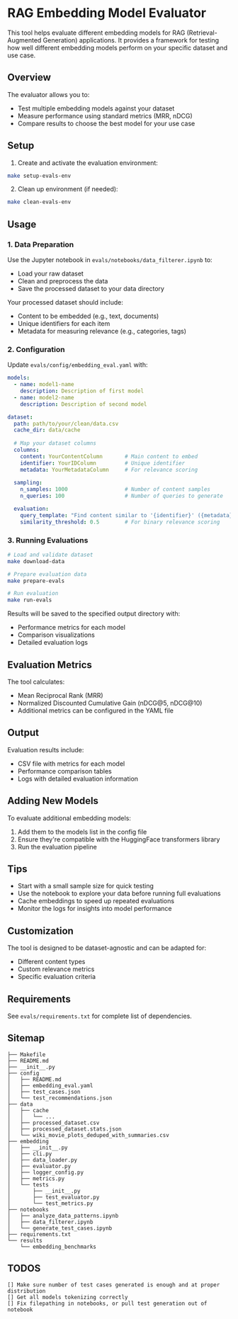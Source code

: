
# RAG Embedding Model Evaluator

This tool helps evaluate different embedding models for RAG (Retrieval-Augmented Generation) applications. It provides a framework for testing how well different embedding models perform on your specific dataset and use case.

## Overview

The evaluator allows you to:
- Test multiple embedding models against your dataset
- Measure performance using standard metrics (MRR, nDCG)
- Compare results to choose the best model for your use case

## Setup

1. Create and activate the evaluation environment:
```bash
make setup-evals-env
```

2. Clean up environment (if needed):
```bash
make clean-evals-env
```

## Usage

### 1. Data Preparation

Use the Jupyter notebook in `evals/notebooks/data_filterer.ipynb` to:
- Load your raw dataset
- Clean and preprocess the data
- Save the processed dataset to your data directory

Your processed dataset should include:
- Content to be embedded (e.g., text, documents)
- Unique identifiers for each item
- Metadata for measuring relevance (e.g., categories, tags)

### 2. Configuration

Update `evals/config/embedding_eval.yaml` with:
```yaml
models:
  - name: model1-name
    description: Description of first model
  - name: model2-name
    description: Description of second model

dataset:
  path: path/to/your/clean/data.csv
  cache_dir: data/cache
  
  # Map your dataset columns
  columns:
    content: YourContentColumn       # Main content to embed
    identifier: YourIDColumn         # Unique identifier
    metadata: YourMetadataColumn     # For relevance scoring
    
  sampling:
    n_samples: 1000                  # Number of content samples
    n_queries: 100                   # Number of queries to generate

  evaluation:
    query_template: "Find content similar to '{identifier}' ({metadata})"
    similarity_threshold: 0.5        # For binary relevance scoring
```

### 3. Running Evaluations

```bash
# Load and validate dataset
make download-data

# Prepare evaluation data
make prepare-evals

# Run evaluation
make run-evals
```

Results will be saved to the specified output directory with:
- Performance metrics for each model
- Comparison visualizations
- Detailed evaluation logs

## Evaluation Metrics

The tool calculates:
- Mean Reciprocal Rank (MRR)
- Normalized Discounted Cumulative Gain (nDCG@5, nDCG@10)
- Additional metrics can be configured in the YAML file

## Output

Evaluation results include:
- CSV file with metrics for each model
- Performance comparison tables
- Logs with detailed evaluation information

## Adding New Models

To evaluate additional embedding models:
1. Add them to the models list in the config file
2. Ensure they're compatible with the HuggingFace transformers library
3. Run the evaluation pipeline

## Tips

- Start with a small sample size for quick testing
- Use the notebook to explore your data before running full evaluations
- Cache embeddings to speed up repeated evaluations
- Monitor the logs for insights into model performance

## Customization

The tool is designed to be dataset-agnostic and can be adapted for:
- Different content types
- Custom relevance metrics
- Specific evaluation criteria

## Requirements

See `evals/requirements.txt` for complete list of dependencies.


## Sitemap

```
├── Makefile
├── README.md
├── __init__.py
├── config
│   ├── README.md
│   ├── embedding_eval.yaml
│   ├── test_cases.json
│   └── test_recommendations.json
├── data
│   ├── cache
│   │   └── ...
│   ├── processed_dataset.csv
│   ├── processed_dataset.stats.json
│   └── wiki_movie_plots_deduped_with_summaries.csv
├── embedding
│   ├── __init__.py
│   ├── cli.py
│   ├── data_loader.py
│   ├── evaluator.py
│   ├── logger_config.py
│   ├── metrics.py
│   └── tests
│       ├── __init__.py
│       ├── test_evaluator.py
│       └── test_metrics.py
├── notebooks
│   ├── analyze_data_patterns.ipynb
│   ├── data_filterer.ipynb
│   └── generate_test_cases.ipynb
├── requirements.txt
└── results
    └── embedding_benchmarks
```


## TODOS

```
[] Make sure number of test cases generated is enough and at proper distribution
[] Get all models tokenizing correctly
[] Fix filepathing in notebooks, or pull test generation out of notebook
```